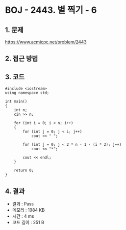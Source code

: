 # BOJ - 2443. 별 찍기 - 6

## 1. 문제  
https://www.acmicpc.net/problem/2443
## 2. 접근 방법  

## 3. 코드  
```
#include <iostream>
using namespace std;

int main()
{
	int n;
	cin >> n;

	for (int i = 0; i < n; i++)
	{
		for (int j = 0; j < i; j++)
			cout << " ";

		for (int j = 0; j < 2 * n - 1 - (i * 2); j++)
			cout << "*";

		cout << endl;
	}

	return 0;
}
```
## 4. 결과
- 결과 : Pass
- 메모리 : 1984 KB
- 시간 : 4 ms
- 코드 길이 : 251 B